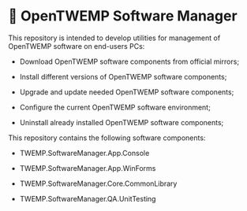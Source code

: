 # :wrench: OpenTWEMP Software Manager

This repository is intended to develop utilities for management of OpenTWEMP software on end-users PCs:

- Download OpenTWEMP software components from official mirrors;

- Install different versions of OpenTWEMP software components;

- Upgrade and update needed OpenTWEMP software components;

- Configure the current OpenTWEMP software environment;

- Uninstall already installed OpenTWEMP software components;

This repository contains the following software components:

- TWEMP.SoftwareManager.App.Console

- TWEMP.SoftwareManager.App.WinForms

- TWEMP.SoftwareManager.Core.CommonLibrary

- TWEMP.SoftwareManager.QA.UnitTesting
